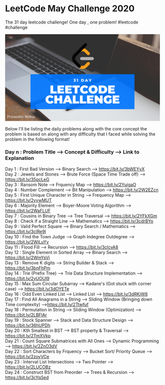 # LeetCode May Challenge 2020
The 31 day leetcode challenge! One day , one problem! #leetcode #challenge

![](img.png)

Below I'll be listing the daily problems along with the core concept the problem is based on along with any difficulty that I faced while solving the problem in the following format!

### Day n : Problem Title --> Concept & Difficulty --> Link to Explanation

Day 1 : First Bad Version --> Binary Search --> https://bit.ly/3bWEYvX <br/>
Day 2 : Jewels and Stones --> Brute Force (Space Time Trade off) --> https://bit.ly/35pcLeG <br/>
Day 3 : Ransom Note --> Frquency Map --> https://bit.ly/2YuigaO <br/>
Day 4 : Number Complement --> Bit Manipulation --> https://bit.ly/2W2EZcn <br/>
Day 5 : First Unique Character in String --> Frequency Map --> https://bit.ly/2yvwMUT <br/>
Day 6 : Majority Element --> Boyer-Moore Voting Algorithm --> https://bit.ly/2WaFLUF <br />
Day 7 : Cousins in Binary Tree --> Tree Traversal --> https://bit.ly/2YFkXGm <br/>
Day 8 : Check if a Straight Line --> Mathematics --> https://bit.ly/3cdrBYo <br/>
Day 9 : Valid Perfect Square --> Binary Search / Mathematics --> https://bit.ly/3clRe9I <br/>
Day 10 : Find the Town Judge --> Graph Indegree Outdegree --> https://bit.ly/2WjLuYv <br/>
Day 11 : Flood Fill --> Recursion --> https://bit.ly/3clcvA8 <br/>
Day 12 : Single Element in Sorted Array --> Binary Search --> https://bit.ly/2WmYsVi <br/>
Day 13 : Remove K digits --> String Builder & Stack --> https://bit.ly/3bnFhPm <br/>
Day 14 : Trie (Prefix Tree) --> Trie Data Structure Implementation --> https://bit.ly/2yUOUI9 <br/>
Day 15 : Max Sum Circular Subarray --> Kadane's (Got stuck with corner case) --> https://bit.ly/3dOYETe <br/>
Day 16 : Odd Even Linked List --> Linked List --> https://bit.ly/3dRKjW8 <br/>
Day 17 : Find All Anagrams in a String --> Sliding Window (Bringing down Time complexity) -->https://bit.ly/2Ttwfuf <br/>
Day 18 : Permutation in String --> Sliding Window (Optimization) --> https://bit.ly/2LBFlAr <br/>
Day 19 : Stock Spanner --> Stack and Data Structure Design --> https://bit.ly/36hUPDh <br/>
Day 20 : Kth Smallest in BST --> BST property & Traversal --> https://bit.ly/2TmXVkp <br/>
Day 21 : Count Square Submatrices with All Ones --> Dynamic Programming --> https://bit.ly/2ZnO3dV <br/>
Day 22 : Sort Characters by Frquency --> Bucket Sort/ Priority Queue --> https://bit.ly/2zoyVCe <br/>
Day 23 : Interval List Intersections --> Two Pointer --> https://bit.ly/2LUCOBz <br/>
Day 24 : Construct BST from Preorder --> Trees & Recursion --> https://bit.ly/3cYqSed <br/>







